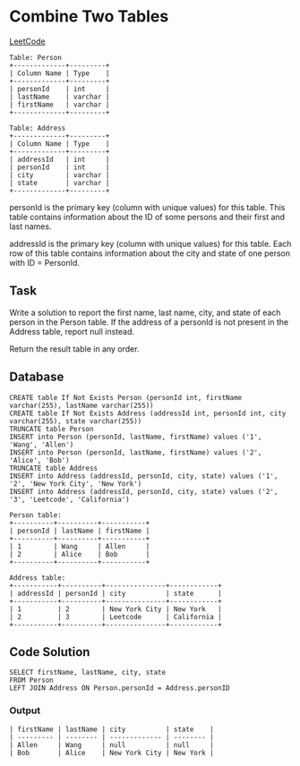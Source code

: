 # Combine Two Tables
[LeetCode](https://leetcode.com/problems/combine-two-tables/)

```
Table: Person
+-------------+---------+
| Column Name | Type    |
+-------------+---------+
| personId    | int     |
| lastName    | varchar |
| firstName   | varchar |
+-------------+---------+

Table: Address
+-------------+---------+
| Column Name | Type    |
+-------------+---------+
| addressId   | int     |
| personId    | int     |
| city        | varchar |
| state       | varchar |
+-------------+---------+
```
personId is the primary key (column with unique values) for this table.
This table contains information about the ID of some persons and their first and last names.

addressId is the primary key (column with unique values) for this table.
Each row of this table contains information about the city and state of one person with ID = PersonId.

## Task
Write a solution to report the first name, last name, city, and state of each person in the Person table. If the address of a personId is not present in the Address table, report null instead.

Return the result table in any order.

## Database
```
CREATE table If Not Exists Person (personId int, firstName varchar(255), lastName varchar(255))
CREATE table If Not Exists Address (addressId int, personId int, city varchar(255), state varchar(255))
TRUNCATE table Person
INSERT into Person (personId, lastName, firstName) values ('1', 'Wang', 'Allen')
INSERT into Person (personId, lastName, firstName) values ('2', 'Alice', 'Bob')
TRUNCATE table Address
INSERT into Address (addressId, personId, city, state) values ('1', '2', 'New York City', 'New York')
INSERT into Address (addressId, personId, city, state) values ('2', '3', 'Leetcode', 'California')
```
```
Person table:
+----------+----------+-----------+
| personId | lastName | firstName |
+----------+----------+-----------+
| 1        | Wang     | Allen     |
| 2        | Alice    | Bob       |
+----------+----------+-----------+

Address table:
+-----------+----------+---------------+------------+
| addressId | personId | city          | state      |
+-----------+----------+---------------+------------+
| 1         | 2        | New York City | New York   |
| 2         | 3        | Leetcode      | California |
+-----------+----------+---------------+------------+
```
## Code Solution
```
SELECT firstName, lastName, city, state 
FROM Person
LEFT JOIN Address ON Person.personId = Address.personID
```
### Output
```
| firstName | lastName | city          | state    |
| --------- | -------- | ------------- | -------- |
| Allen     | Wang     | null          | null     |
| Bob       | Alice    | New York City | New York |
````
